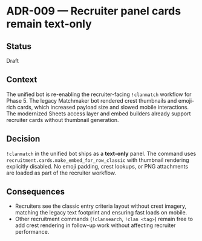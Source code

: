 # ADR-009 — Recruiter panel cards remain text-only

## Status

Draft

## Context

The unified bot is re-enabling the recruiter-facing `!clanmatch` workflow for
Phase 5. The legacy Matchmaker bot rendered crest thumbnails and emoji-rich
cards, which increased payload size and slowed mobile interactions. The
modernized Sheets access layer and embed builders already support recruiter
cards without thumbnail generation.

## Decision

`!clanmatch` in the unified bot ships as a **text-only** panel. The command uses
`recruitment.cards.make_embed_for_row_classic` with thumbnail rendering
explicitly disabled. No emoji padding, crest lookups, or PNG attachments are
loaded as part of the recruiter workflow.

## Consequences

* Recruiters see the classic entry criteria layout without crest imagery,
  matching the legacy text footprint and ensuring fast loads on mobile.
* Other recruitment commands (`!clansearch`, `!clan <tag>`) remain free to add
  crest rendering in follow-up work without affecting recruiter performance.

